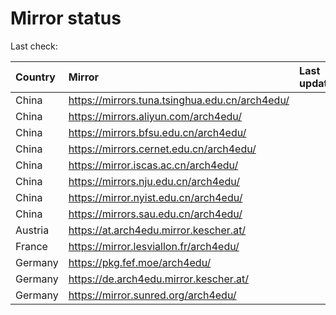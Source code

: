 <script src="./time.js"></script>
# Mirror status
Last check: <script type="text/javascript">localize(1712412887.5757577);</script>

|Country|Mirror|Last update|
|:------|:-----|:----------|
|China|https://mirrors.tuna.tsinghua.edu.cn/arch4edu/|<script type="text/javascript">localize(1712385301);</script>|
|China|https://mirrors.aliyun.com/arch4edu/|<script type="text/javascript">localize(1712385301);</script>|
|China|https://mirrors.bfsu.edu.cn/arch4edu/|<script type="text/javascript">localize(1712385301);</script>|
|China|https://mirrors.cernet.edu.cn/arch4edu/|<script type="text/javascript">localize(1712385301);</script>|
|China|https://mirror.iscas.ac.cn/arch4edu/|<script type="text/javascript">localize(1712385301);</script>|
|China|https://mirrors.nju.edu.cn/arch4edu/|<script type="text/javascript">localize(1712341802);</script>|
|China|https://mirror.nyist.edu.cn/arch4edu/|<script type="text/javascript">localize(1712385301);</script>|
|China|https://mirrors.sau.edu.cn/arch4edu/|<script type="text/javascript">localize(1712385301);</script>|
|Austria|https://at.arch4edu.mirror.kescher.at/|<script type="text/javascript">localize(1712385301);</script>|
|France|https://mirror.lesviallon.fr/arch4edu/|<script type="text/javascript">localize(1712385301);</script>|
|Germany|https://pkg.fef.moe/arch4edu/|<script type="text/javascript">localize(1712385301);</script>|
|Germany|https://de.arch4edu.mirror.kescher.at/|<script type="text/javascript">localize(1712385301);</script>|
|Germany|https://mirror.sunred.org/arch4edu/|<script type="text/javascript">localize(1712385301);</script>|

<script src="./tablefilter/tablefilter.js"></script>
<script src="./table.js"></script>